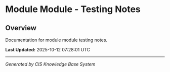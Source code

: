 # Module Module - Testing Notes

## Overview
Documentation for module module testing notes.

**Last Updated:** 2025-10-12 07:28:01 UTC

---
*Generated by CIS Knowledge Base System*
